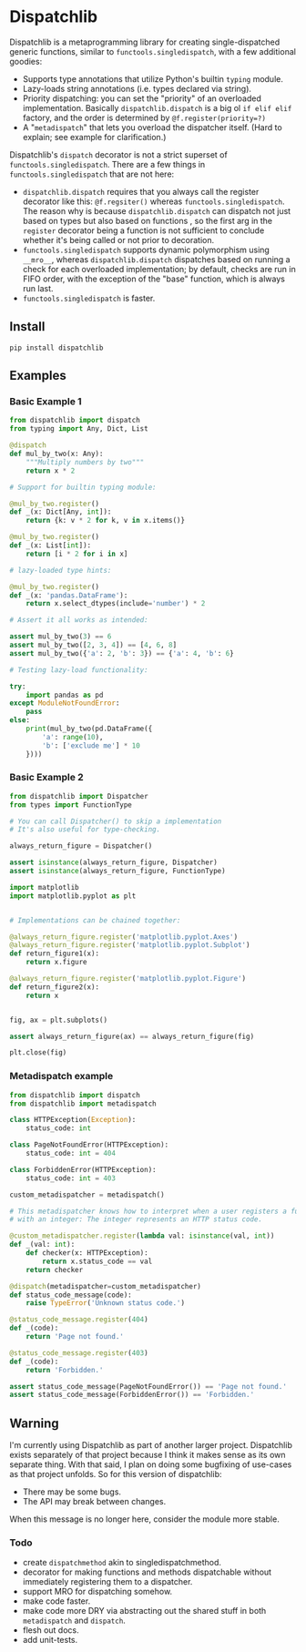 # Dispatchlib

Dispatchlib is a metaprogramming library for creating single-dispatched generic functions, similar to `functools.singledispatch`, with a few additional goodies:

- Supports type annotations that utilize Python's builtin `typing` module.
- Lazy-loads string annotations (i.e. types declared via string).
- Priority dispatching: you can set the "priority" of an overloaded implementation. Basically `dispatchlib.dispatch` is a big ol `if elif elif` factory, and the order is determined by `@f.register(priority=?)`
- A "`metadispatch`" that lets you overload the dispatcher itself. (Hard to explain; see example for clarification.)

Dispatchlib's `dispatch` decorator is not a strict superset of `functools.singledispatch`. There are a few things in `functools.singledispatch` that are not here:

- `dispatchlib.dispatch` requires that you always call the register decorator like this: `@f.regsiter()` whereas `functools.singledispatch`. The reason why is because `dispatchlib.dispatch` can dispatch not just based on types but also based on functions , so the first arg in the `register` decorator being a function is not sufficient to conclude whether it's being called or not prior to decoration.
- `functools.singledispatch` supports dynamic polymorphism using `__mro__`, whereas `dispatchlib.dispatch` dispatches based on running a check for each overloaded implementation; by default, checks are run in FIFO order, with the exception of the "base" function, which is always run last.
- `functools.singledispatch` is faster.

## Install

```shell
pip install dispatchlib
```

## Examples

### Basic Example 1

```python
from dispatchlib import dispatch
from typing import Any, Dict, List

@dispatch
def mul_by_two(x: Any):
    """Multiply numbers by two"""
    return x * 2

# Support for builtin typing module:

@mul_by_two.register()
def _(x: Dict[Any, int]):
    return {k: v * 2 for k, v in x.items()}

@mul_by_two.register()
def _(x: List[int]):
    return [i * 2 for i in x]

# lazy-loaded type hints:

@mul_by_two.register()
def _(x: 'pandas.DataFrame'):
    return x.select_dtypes(include='number') * 2

# Assert it all works as intended:

assert mul_by_two(3) == 6
assert mul_by_two([2, 3, 4]) == [4, 6, 8]
assert mul_by_two({'a': 2, 'b': 3}) == {'a': 4, 'b': 6}

# Testing lazy-load functionality:

try:
    import pandas as pd
except ModuleNotFoundError:
    pass
else:
    print(mul_by_two(pd.DataFrame({
        'a': range(10),
        'b': ['exclude me'] * 10
    })))
```

### Basic Example 2

```python
from dispatchlib import Dispatcher
from types import FunctionType

# You can call Dispatcher() to skip a implementation
# It's also useful for type-checking.

always_return_figure = Dispatcher()

assert isinstance(always_return_figure, Dispatcher)
assert isinstance(always_return_figure, FunctionType)

import matplotlib
import matplotlib.pyplot as plt


# Implementations can be chained together:

@always_return_figure.register('matplotlib.pyplot.Axes')
@always_return_figure.register('matplotlib.pyplot.Subplot')
def return_figure1(x):
    return x.figure

@always_return_figure.register('matplotlib.pyplot.Figure')
def return_figure2(x):
    return x


fig, ax = plt.subplots()

assert always_return_figure(ax) == always_return_figure(fig)

plt.close(fig)
```

### Metadispatch example

```python
from dispatchlib import dispatch
from dispatchlib import metadispatch

class HTTPException(Exception):
    status_code: int

class PageNotFoundError(HTTPException):
    status_code: int = 404

class ForbiddenError(HTTPException):
    status_code: int = 403

custom_metadispatcher = metadispatch()

# This metadispatcher knows how to interpret when a user registers a function
# with an integer: The integer represents an HTTP status code.

@custom_metadispatcher.register(lambda val: isinstance(val, int))
def _(val: int):
    def checker(x: HTTPException):
        return x.status_code == val
    return checker

@dispatch(metadispatcher=custom_metadispatcher)
def status_code_message(code):
    raise TypeError('Unknown status code.')

@status_code_message.register(404)
def _(code):
    return 'Page not found.'

@status_code_message.register(403)
def _(code):
    return 'Forbidden.'

assert status_code_message(PageNotFoundError()) == 'Page not found.'
assert status_code_message(ForbiddenError()) == 'Forbidden.'
```

## Warning

I'm currently using Dispatchlib as part of another larger project. Dispatchlib exists separately of that project because I think it makes sense as its own separate thing. With that said, I plan on doing some bugfixing of use-cases as that project unfolds. So for this version of dispatchlib:

- There may be some bugs. 
- The API may break between changes.

When this message is no longer here, consider the module more stable.

### Todo

- create `dispatchmethod` akin to singledispatchmethod.
- decorator for making functions and methods dispatchable without immediately registering them to a dispatcher.
- support MRO for dispatching somehow.
- make code faster.
- make code more DRY via abstracting out the shared stuff in both `metadispatch` and `dispatch`.
- flesh out docs.
- add unit-tests.